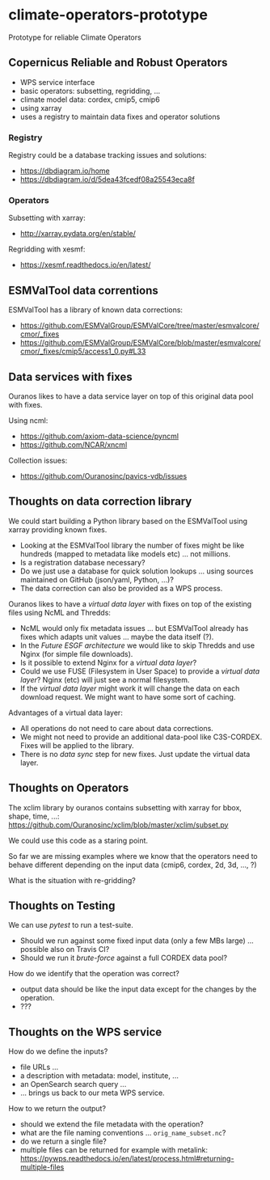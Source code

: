 # climate-operators-prototype
Prototype for reliable Climate Operators

## Copernicus Reliable and Robust Operators

* WPS service interface
* basic operators: subsetting, regridding, ...
* climate model data: cordex, cmip5, cmip6
* using xarray
* uses a registry to maintain data fixes and operator solutions

### Registry

Registry could be a database tracking issues and solutions:
* https://dbdiagram.io/home
* https://dbdiagram.io/d/5dea43fcedf08a25543eca8f

### Operators

Subsetting with xarray:
* http://xarray.pydata.org/en/stable/

Regridding with xesmf:
* https://xesmf.readthedocs.io/en/latest/

## ESMValTool data correntions

ESMValTool has a library of known data corrections:
* https://github.com/ESMValGroup/ESMValCore/tree/master/esmvalcore/cmor/_fixes
* https://github.com/ESMValGroup/ESMValCore/blob/master/esmvalcore/cmor/_fixes/cmip5/access1_0.py#L33

## Data services with fixes

Ouranos likes to have a data service layer on top of this original data pool with fixes.

Using ncml:
* https://github.com/axiom-data-science/pyncml
* https://github.com/NCAR/xncml

Collection issues:
* https://github.com/Ouranosinc/pavics-vdb/issues


## Thoughts on data correction library

We could start building a Python library based on the ESMValTool using xarray providing known fixes.

* Looking at the ESMValTool library the number of fixes might be like hundreds (mapped to metadata like models etc) ... not millions.
* Is a registration database necessary?
* Do we just use a database for quick solution lookups ... using sources maintained on GitHub (json/yaml, Python, ...)?
* The data correction can also be provided as a WPS process.

Ouranos likes to have a *virtual data layer* with fixes on top of the existing files using NcML and Thredds:

* NcML would only fix metadata issues ... but ESMValTool already has fixes which adapts unit values ... maybe the data itself (?).
* In the *Future ESGF architecture* we would like to skip Thredds and use Nginx (for simple file downloads).
* Is it possible to extend Nginx for a *virtual data layer*?
* Could we use FUSE (Filesystem in User Space) to provide a *virtual data layer*? Nginx (etc) will just see a normal filesystem.
* If the *virtual data layer* might work it will change the data on each download request. We might want to have some sort of caching.

Advantages of a virtual data layer:

* All operations do not need to care about data corrections.
* We might not need to provide an additional data-pool like C3S-CORDEX. Fixes will be applied to the library.
* There is no *data sync* step for new fixes. Just update the virtual data layer.

## Thoughts on Operators

The xclim library by ouranos contains subsetting with xarray for bbox, shape, time, ...:
https://github.com/Ouranosinc/xclim/blob/master/xclim/subset.py

We could use this code as a staring point.

So far we are missing examples where we know that the operators need to behave different depending on the input data (cmip6, cordex, 2d, 3d, ..., ?)

What is the situation with re-gridding?

## Thoughts on Testing

We can use *pytest* to run a test-suite.

* Should we run against some fixed input data (only a few MBs large) ... possible also on Travis CI?
* Should we run it *brute-force* against a full CORDEX data pool?

How do we identify that the operation was correct?
* output data should be like the input data except for the changes by the operation.
* ???

## Thoughts on the WPS service

How do we define the inputs?
* file URLs ...
* a description with metadata: model, institute, ...
* an OpenSearch search query ...
* ... brings us back to our meta WPS service.

How to we return the output?
* should we extend the file metadata with the operation?
* what are the file naming conventions ... `orig_name_subset.nc`?
* do we return a single file?
* multiple files can be returned for example with metalink:
https://pywps.readthedocs.io/en/latest/process.html#returning-multiple-files
